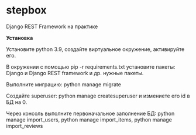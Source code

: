 # stepbox
Django REST Framework на практике

**Установка**

Установите python 3.9, создайте виртуальное окружение, активируйте его. 

В окружении с помощью pip -r requirements.txt установите пакеты: Django и Django REST framework и др. нужные пакеты.

Выполните миграцию: python manage migrate

Создайте superuser: python manage createsuperuser и измениете его id в БД на 0.

Через консоль выполните первоначальное заполнение БД: python manage import_users, python manage import_items, python manage import_reviews
